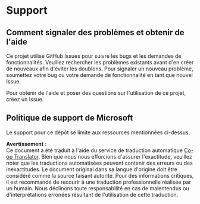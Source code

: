 <!--
CO_OP_TRANSLATOR_METADATA:
{
  "original_hash": "872be8bc1b93ef1dd9ac3d6e8f99f6ab",
  "translation_date": "2025-08-24T11:54:54+00:00",
  "source_file": "SUPPORT.md",
  "language_code": "fr"
}
-->
# Support
## Comment signaler des problèmes et obtenir de l'aide  

Ce projet utilise GitHub Issues pour suivre les bugs et les demandes de fonctionnalités. Veuillez rechercher les problèmes existants avant d'en créer de nouveaux afin d'éviter les doublons. Pour signaler un nouveau problème, soumettez votre bug ou votre demande de fonctionnalité en tant que nouvel Issue.

Pour obtenir de l'aide et poser des questions sur l'utilisation de ce projet, créez un Issue.

## Politique de support de Microsoft  

Le support pour ce dépôt se limite aux ressources mentionnées ci-dessus.

**Avertissement** :  
Ce document a été traduit à l'aide du service de traduction automatique [Co-op Translator](https://github.com/Azure/co-op-translator). Bien que nous nous efforcions d'assurer l'exactitude, veuillez noter que les traductions automatisées peuvent contenir des erreurs ou des inexactitudes. Le document original dans sa langue d'origine doit être considéré comme la source faisant autorité. Pour des informations critiques, il est recommandé de recourir à une traduction professionnelle réalisée par un humain. Nous déclinons toute responsabilité en cas de malentendus ou d'interprétations erronées résultant de l'utilisation de cette traduction.